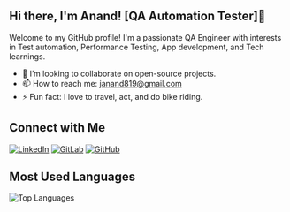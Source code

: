 ## Hi there, I'm Anand! [QA Automation Tester]👋
Welcome to my GitHub profile! I'm a passionate QA Engineer with interests in Test automation, Performance Testing, App development, and Tech learnings.

- 👯 I’m looking to collaborate on open-source projects.
- 📫 How to reach me: [janand819@gmail.com](mailto:janand819@gmail.com)
- ⚡ Fun fact: I love to travel, act, and do bike riding.

## Connect with Me
[![LinkedIn](https://img.shields.io/badge/-LinkedIn-blue?style=for-the-badge&logo=linkedin)](https://www.linkedin.com/in/anand-jeyakumar)
[![GitLab](https://img.shields.io/badge/-GitLab-orange?style=for-the-badge&logo=gitlab)](https://gitlab.com/AnandJeyakumar)
[![GitHub](https://img.shields.io/badge/-GitHub-black?style=for-the-badge&logo=github)](https://github.com/AnandJeyakumar)


## Most Used Languages
![Top Languages](https://github-readme-stats.vercel.app/api/top-langs/?username=AnandJeyakumar&layout=compact&hide=html)
